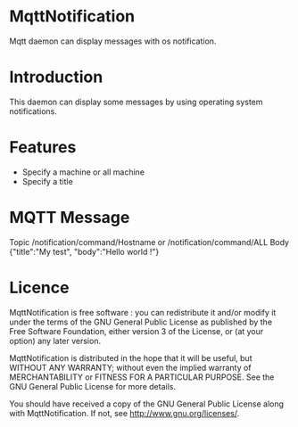 MqttNotification
=========
Mqtt daemon can display messages with os notification.

Introduction
============
This daemon can display some messages by using operating system notifications.

Features
========
 - Specify a machine or all machine
 - Specify a title

MQTT Message
============
Topic /notification/command/Hostname or /notification/command/ALL
Body {"title":"My test", "body":"Hello world !"}

Licence
=======
MqttNotification is free software : you can redistribute it and/or modify it under the terms of the GNU General Public License as published by the Free Software Foundation, either version 3 of the License, or (at your option) any later version.

MqttNotification is distributed in the hope that it will be useful, but WITHOUT ANY WARRANTY; without even the implied warranty of MERCHANTABILITY or FITNESS FOR A PARTICULAR PURPOSE. See the GNU General Public License for more details.

You should have received a copy of the GNU General Public License along with MqttNotification. If not, see http://www.gnu.org/licenses/.
